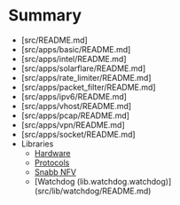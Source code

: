 # Summary

* [src/README.md]
* [src/apps/basic/README.md]
* [src/apps/intel/README.md]
* [src/apps/solarflare/README.md]
* [src/apps/rate_limiter/README.md]
* [src/apps/packet_filter/README.md]
* [src/apps/ipv6/README.md]
* [src/apps/vhost/README.md]
* [src/apps/pcap/README.md]
* [src/apps/vpn/README.md]
* [src/apps/socket/README.md]
* Libraries
    * [Hardware](src/lib/hardware/README.md)
    * [Protocols](src/lib/protocol/README.md)
    * [Snabb NFV](src/program/snabbnfv/README.md)
    * [Watchdog (lib.watchdog.watchdog)] (src/lib/watchdog/README.md)
